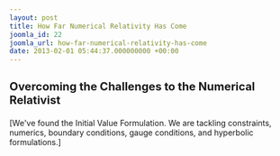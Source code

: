 ```yaml
---
layout: post
title: How Far Numerical Relativity Has Come
joomla_id: 22
joomla_url: how-far-numerical-relativity-has-come
date: 2013-02-01 05:44:37.000000000 +00:00
---
```

<h3 style="font-size: 20px;">Overcoming the Challenges to the Numerical Relativist</h3>
<p>[We've found the Initial Value Formulation. We are tackling constraints, numerics, boundary conditions, gauge conditions, and hyperbolic formulations.]</p>

